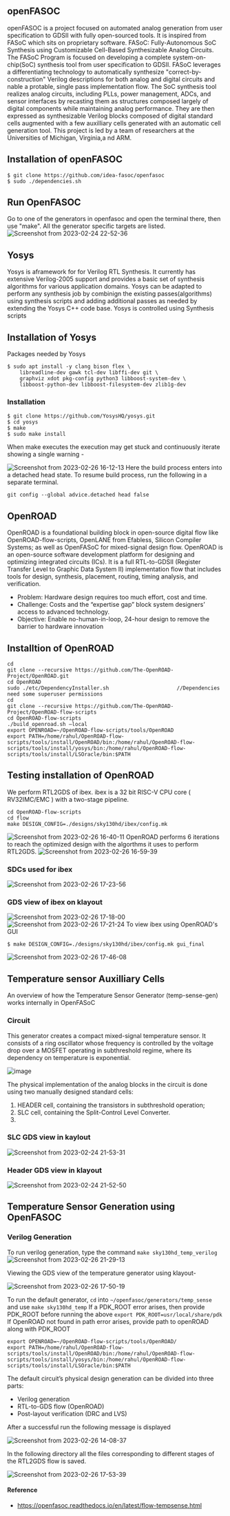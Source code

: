 ## openFASOC
openFASOC is a project focused on automated analog generation from user specification to GDSII with fully open-sourced tools. It is inspired from FASoC which sits on proprietary software. FASoC: Fully-Autonomous SoC Synthesis using Customizable Cell-Based Synthesizable Analog Circuits. The FASoC Program is focused on developing a complete system-on-chip(SoC) synthesis tool from user specification to GDSII. FASoC leverages a differentiating technology to automatically synthesize "correct-by-construction" Verilog descriptions for both analog and digital circuits and nable a protable, single pass implementation flow. The SoC synthesis tool realizes analog circuits, including PLLs, power management, ADCs, and sensor interfaces by recasting them as structures composed largely of digital components while maintaining analog performance. They are then expressed as synthesizable Verilog blocks composed of digital standard cells augmented with a few auxilliary cells generated with an automatic cell generation tool. This project is led by a team of researchers at the Universities of Michigan, Virginia,a nd ARM.

## Installation of openFASOC
```
$ git clone https://github.com/idea-fasoc/openfasoc
$ sudo ./dependencies.sh
```
## Run OpenFASOC 
Go to one of the generators in openfasoc and open the terminal there, then use "make". All the generator specific targets are listed.
![Screenshot from 2023-02-24 22-52-36](https://user-images.githubusercontent.com/50217106/221419872-ae748f29-6d7b-4e79-b8f3-d347391ccc26.png)

## Yosys
Yosys is  aframework for for Verilog RTL Synthesis. It currently has extensive Verilog-2005 support and provides a basic set of synthesis algorithms for various application domains. Yosys can be adapted to perform any synthesis job by combinign the existing passes(algorithms) using synthesis scripts and adding additional passes as needed by extending the Yosys C++ code base. Yosys is controlled using Synthesis scripts
## Installation of Yosys
Packages needed by Yosys
```
$ sudo apt install -y clang bison flex \
    libreadline-dev gawk tcl-dev libffi-dev git \
    graphviz xdot pkg-config python3 libboost-system-dev \
    libboost-python-dev libboost-filesystem-dev zlib1g-dev
```
### Installation
```
$ git clone https://github.com/YosysHQ/yosys.git
$ cd yosys
$ make
$ sudo make install
```
When make executes the execution may get stuck and continuously iterate showing a single warning - 

![Screenshot from 2023-02-26 16-12-13](https://user-images.githubusercontent.com/50217106/221416529-3e3888c9-ff28-406a-b97f-a756ca7b377a.png)
Here the build process enters into a detached head state. To resume build process, run the following in a separate terminal.
```
git config --global advice.detached head false
```

## OpenROAD
OpenROAD is a foundational building block in open-source digital flow like OpenROAD-flow-scripts, OpenLANE from Efabless, Silicon Compiler Systems; as well as OpenFASoC for mixed-signal design flow. OpenROAD is an open-source software development platform for designing and optimizing integrated circuits (ICs). It is a full RTL-to-GDSII (Register Transfer Level to Graphic Data System II) implementation flow that includes tools for design, synthesis, placement, routing, timing analysis, and verification.
- Problem: Hardware design requires too much effort, cost and time.
- Challenge: Costs and the “expertise gap” block system designers’ access to advanced technology.
- Objective:  Enable no-human-in-loop, 24-hour design to remove the barrier to hardware innovation

## Installtion of OpenROAD
```
cd
git clone --recursive https://github.com/The-OpenROAD-Project/OpenROAD.git
cd OpenROAD
sudo ./etc/DependencyInstaller.sh                      //Dependencies need some superuser permissions
cd
git clone --recursive https://github.com/The-OpenROAD-Project/OpenROAD-flow-scripts
cd OpenROAD-flow-scripts
./build_openroad.sh –local
export OPENROAD=~/OpenROAD-flow-scripts/tools/OpenROAD
export PATH=/home/rahul/OpenROAD-flow-scripts/tools/install/OpenROAD/bin:/home/rahul/OpenROAD-flow-scripts/tools/install/yosys/bin:/home/rahul/OpenROAD-flow-scripts/tools/install/LSOracle/bin:$PATH
```
## Testing installation of OpenROAD
We perform RTL2GDS of ibex. ibex is a 32 bit RISC-V CPU core ( RV32IMC/EMC ) with a two-stage pipeline. 
```
cd OpenROAD-flow-scripts
cd flow
make DESIGN_CONFIG=./designs/sky130hd/ibex/config.mk
```
![Screenshot from 2023-02-26 16-40-11](https://user-images.githubusercontent.com/50217106/221414408-2727fef3-905a-43f6-bd9f-720ccf99e506.png)
OpenROAD performs 6 iterations to reach the optimized design with the algorthms it uses to perform RTL2GDS.
![Screenshot from 2023-02-26 16-59-39](https://user-images.githubusercontent.com/50217106/221416830-ded37c1c-1c7c-44ff-ab04-8395baf46e01.png)

### SDCs used for ibex 
![Screenshot from 2023-02-26 17-23-56](https://user-images.githubusercontent.com/50217106/221421344-5ecf8b2c-d472-445f-9887-832f0cd26d04.png)
### GDS view of ibex on klayout
![Screenshot from 2023-02-26 17-18-00](https://user-images.githubusercontent.com/50217106/221421360-5dac2fc8-00e0-473d-ba9e-28d0ef982b21.png)
![Screenshot from 2023-02-26 17-21-24](https://user-images.githubusercontent.com/50217106/221421367-a28a638d-905a-446a-adab-f6a57e576725.png)
To view ibex using OpenROAD's GUI
```
$ make DESIGN_CONFIG=./designs/sky130hd/ibex/config.mk gui_final
```
![Screenshot from 2023-02-26 17-46-08](https://user-images.githubusercontent.com/50217106/221414499-7d4c1d2c-36ee-48aa-80f2-357638f82137.png)

## Temperature sensor Auxilliary Cells
An overview of how the Temperature Sensor Generator (temp-sense-gen) works internally in OpenFASoC

### Circuit
This generator creates a compact mixed-signal temperature sensor. It consists of a ring oscillator whose frequency is controlled by the voltage drop over a MOSFET operating in subthreshold regime, where its dependency on temperature is exponential.

![image](https://user-images.githubusercontent.com/50217106/221423346-0e487e79-5845-4a6f-a3c1-5ca66f034d7e.png)

The physical implementation of the analog blocks in the circuit is done using two manually designed standard cells:
 1. HEADER cell, containing the transistors in subthreshold operation;
 2. SLC cell, containing the Split-Control Level Converter.
 3. 
### SLC GDS view in kaylout
![Screenshot from 2023-02-24 21-53-31](https://user-images.githubusercontent.com/50217106/221422058-2938ba4d-ef5f-4497-a935-5a6c6f8f1430.png)
### Header GDS view in klayout
![Screenshot from 2023-02-24 21-52-50](https://user-images.githubusercontent.com/50217106/221422049-b4d49bb9-deb1-44ae-9e06-e137592b9a8e.png)

## Temperature Sensor Generation using OpenFASOC
### Verilog Generation
To run verilog generation, type the command ```make sky130hd_temp_verilog```
![Screenshot from 2023-02-26 21-29-13](https://user-images.githubusercontent.com/50217106/221421589-717aedf0-c2c1-4acf-90b6-da178d9d6e64.png)

Viewing the GDS view of the temperature generator using klayout-

![Screenshot from 2023-02-26 17-50-19](https://user-images.githubusercontent.com/50217106/221420863-1664b395-33bf-4a11-a679-04900a5aa84b.png)

To run the default generator, ```cd``` into ```~/openfasoc/generators/temp_sense``` and use 
```make sky130hd_temp```
If a PDK_ROOT error arises, then provide PDK_ROOT before running the above 
```export PDK_ROOT=usr/local/share/pdk```
If OpenROAD not found in path error arises, provide path to openROAD along with PDK_ROOT 
```
export OPENROAD=~/OpenROAD-flow-scripts/tools/OpenROAD/
export PATH=/home/rahul/OpenROAD-flow-scripts/tools/install/OpenROAD/bin:/home/rahul/OpenROAD-flow-scripts/tools/install/yosys/bin:/home/rahul/OpenROAD-flow-scripts/tools/install/LSOracle/bin:$PATH
```
The default circuit’s physical design generation can be divided into three parts:
- Verilog generation
- RTL-to-GDS flow (OpenROAD)
- Post-layout verification (DRC and LVS)

After a successful run the following message is displayed

![Screenshot from 2023-02-26 14-08-37](https://user-images.githubusercontent.com/50217106/221420486-877d2b7a-b937-41f8-a129-cee7dbeae548.png)

In the following directory all the files corresponding to different stages of the RTL2GDS flow is saved.

![Screenshot from 2023-02-26 17-53-39](https://user-images.githubusercontent.com/50217106/221422433-ee88f14f-24be-45f7-8a4a-0b1bea51b39c.png)

#### Reference
- https://openfasoc.readthedocs.io/en/latest/flow-tempsense.html
